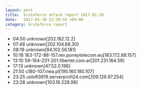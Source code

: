 ```yaml
---
layout: post
title:  bruteforce attack report 2017-01-30
date:   2017-01-30 23:59:59 +09:00
category: bruteforce report
---
```


* 04:50 unknown[202.162.12.2]
* 07:48 unknown[202.104.68.30]
* 08:19 unknown[94.102.56.181]
* 10:18 163-172-88-157.rev.poneytelecom.eu[163.172.88.157]
* 13:10 59-164-231-201.fibertel.com.ar[201.231.164.59]
* 17:13 unknown[47.52.0.198]
* 21:50 c180-107.inea.pl[195.160.180.107]
* 23:25 usloft3919.serverprofi24.com[209.126.97.254]
* 23:28 unknown[103.16.228.98]
